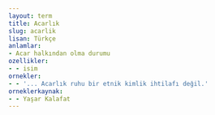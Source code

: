 ```yaml
---
layout: term
title: Acarlık
slug: acarlik
lisan: Türkçe
anlamlar:
- Acar halkından olma durumu
ozellikler:
- - isim
ornekler:
- - '... Acarlık ruhu bir etnik kimlik ihtilafı değil.'
orneklerkaynak:
- - Yaşar Kalafat
---
```

